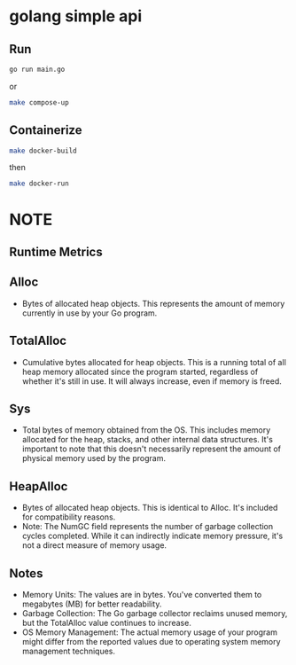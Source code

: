 # golang simple api

## Run
```bash
go run main.go
```
or
```bash
make compose-up
```

## Containerize

```bash
make docker-build
```
then
```bash
make docker-run
```



# NOTE

## Runtime Metrics
## Alloc
- Bytes of allocated heap objects. This represents the amount of memory currently in use by your Go program.

## TotalAlloc
- Cumulative bytes allocated for heap objects. This is a running total of all heap memory allocated since the program started, regardless of whether it's still in use. It will always increase, even if memory is freed.

## Sys
- Total bytes of memory obtained from the OS. This includes memory allocated for the heap, stacks, and other internal data structures. It's important to note that this doesn't necessarily represent the amount of physical memory used by the program.

## HeapAlloc
- Bytes of allocated heap objects. This is identical to Alloc. It's included for compatibility reasons.
- Note: The NumGC field represents the number of garbage collection cycles completed. While it can indirectly indicate memory pressure, it's not a direct measure of memory usage.

## Notes
- Memory Units: The values are in bytes. You've converted them to megabytes (MB) for better readability.
- Garbage Collection: The Go garbage collector reclaims unused memory, but the TotalAlloc value continues to increase.
- OS Memory Management: The actual memory usage of your program might differ from the reported values due to operating system memory management techniques.
